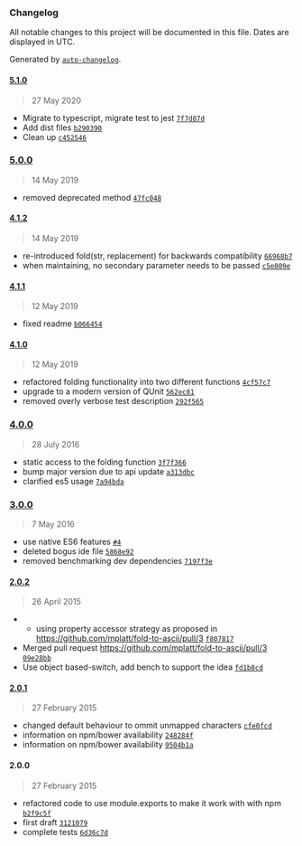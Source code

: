 ### Changelog

All notable changes to this project will be documented in this file. Dates are displayed in UTC.

Generated by [`auto-changelog`](https://github.com/CookPete/auto-changelog).

#### [5.1.0](https://github.com/pexxi/fold-to-ascii-ts/compare/5.0.0...5.1.0)

> 27 May 2020

- Migrate to typescript, migrate test to jest [`7f7d87d`](https://github.com/pexxi/fold-to-ascii-ts/commit/7f7d87d6c4c2b26a31ee8e42ef1824db94e21b14)
- Add dist files [`b290390`](https://github.com/pexxi/fold-to-ascii-ts/commit/b290390fe7857b448e047b4de9890019994371f9)
- Clean up [`c452546`](https://github.com/pexxi/fold-to-ascii-ts/commit/c452546d979fbb63bce5020625735520ea699d0f)

### [5.0.0](https://github.com/pexxi/fold-to-ascii-ts/compare/4.1.2...5.0.0)

> 14 May 2019

- removed deprecated method [`47fc048`](https://github.com/pexxi/fold-to-ascii-ts/commit/47fc0486b89571cdb362f64c1eb3d4dde322fad0)

#### [4.1.2](https://github.com/pexxi/fold-to-ascii-ts/compare/4.1.1...4.1.2)

> 14 May 2019

- re-introduced fold(str, replacement) for backwards compatibility [`66968b7`](https://github.com/pexxi/fold-to-ascii-ts/commit/66968b7a55f8ff091534cc3141a974fd76d2d477)
- when maintaining, no secondary parameter needs to be passed [`c5e009e`](https://github.com/pexxi/fold-to-ascii-ts/commit/c5e009e13150a55a2d1b7491dd9ad1c532ba45c9)

#### [4.1.1](https://github.com/pexxi/fold-to-ascii-ts/compare/4.1.0...4.1.1)

> 12 May 2019

- fixed readme [`b066454`](https://github.com/pexxi/fold-to-ascii-ts/commit/b06645437abdf7784197a8fffb6cdd7d9a0cfaff)

#### [4.1.0](https://github.com/pexxi/fold-to-ascii-ts/compare/4.0.0...4.1.0)

> 12 May 2019

- refactored folding functionality into two different functions [`4cf57c7`](https://github.com/pexxi/fold-to-ascii-ts/commit/4cf57c75f61396e421255ac26c2e69dcb6472497)
- upgrade to a modern version of QUnit [`562ec81`](https://github.com/pexxi/fold-to-ascii-ts/commit/562ec811920be253e7779c20da34159898784083)
- removed overly verbose test description [`292f565`](https://github.com/pexxi/fold-to-ascii-ts/commit/292f565bd855c07dc1b3030e658a5d747680093d)

### [4.0.0](https://github.com/pexxi/fold-to-ascii-ts/compare/3.0.0...4.0.0)

> 28 July 2016

- static access to the folding function [`3f7f366`](https://github.com/pexxi/fold-to-ascii-ts/commit/3f7f3665e693a55d746b819588cec95ad0f65f2b)
- bump major version due to api update [`a313dbc`](https://github.com/pexxi/fold-to-ascii-ts/commit/a313dbc00f208bc8aa023f3c0255e35d4799bed3)
- clarified es5 usage [`7a94bda`](https://github.com/pexxi/fold-to-ascii-ts/commit/7a94bda4862470a0cde5a294bf98466cd2f5a52b)

### [3.0.0](https://github.com/pexxi/fold-to-ascii-ts/compare/2.0.2...3.0.0)

> 7 May 2016

- use native ES6 features [`#4`](https://github.com/pexxi/fold-to-ascii-ts/pull/4)
- deleted bogus ide file [`5868e92`](https://github.com/pexxi/fold-to-ascii-ts/commit/5868e922be51019e09c770e749371dab224f7fcc)
- removed benchmarking dev dependencies [`7197f3e`](https://github.com/pexxi/fold-to-ascii-ts/commit/7197f3e4109ccdfabd1399b7bee5353054b39a5c)

#### [2.0.2](https://github.com/pexxi/fold-to-ascii-ts/compare/2.0.1...2.0.2)

> 26 April 2015

-  - using property accessor strategy as proposed in https://github.com/mplatt/fold-to-ascii/pull/3 [`f807817`](https://github.com/pexxi/fold-to-ascii-ts/commit/f807817ed53127f80e2bf1b8154aa98d8a324005)
- Merged pull request https://github.com/mplatt/fold-to-ascii/pull/3 [`09e28bb`](https://github.com/pexxi/fold-to-ascii-ts/commit/09e28bb71e1f38427dd57beadf34cb3a9564ce53)
- Use object based-switch, add bench to support the idea [`fd1b8cd`](https://github.com/pexxi/fold-to-ascii-ts/commit/fd1b8cd4d01ed5eb16ba5be73304ef6607c73779)

#### [2.0.1](https://github.com/pexxi/fold-to-ascii-ts/compare/2.0.0...2.0.1)

> 27 February 2015

- changed default behaviour to ommit unmapped characters [`cfe0fcd`](https://github.com/pexxi/fold-to-ascii-ts/commit/cfe0fcd1020ee28a5e186493e438ed9fea3e6064)
- information on npm/bower availability [`248284f`](https://github.com/pexxi/fold-to-ascii-ts/commit/248284f197bcc2485a181d304d6872129da7e391)
- information on npm/bower availability [`9504b1a`](https://github.com/pexxi/fold-to-ascii-ts/commit/9504b1a3acb31bac97702520045bd7970f29e734)

#### 2.0.0

> 27 February 2015

- refactored code to use module.exports to make it work with with npm [`b2f9c5f`](https://github.com/pexxi/fold-to-ascii-ts/commit/b2f9c5f52bebbfdeb95409042292f3eafbccbc18)
- first draft [`3121079`](https://github.com/pexxi/fold-to-ascii-ts/commit/312107900b0775aa55751d8ca8d1693131fb25ca)
- complete tests [`6d36c7d`](https://github.com/pexxi/fold-to-ascii-ts/commit/6d36c7db62e5f4fc06a3eb275729fbcef85391c3)
